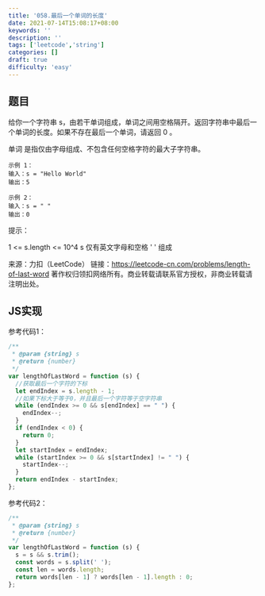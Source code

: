 ```yaml
---
title: '058.最后一个单词的长度'
date: 2021-07-14T15:08:17+08:00
keywords: ''
description: ''
tags: ['leetcode','string']
categories: []
draft: true
difficulty: 'easy'
---
```


## 题目

给你一个字符串 s，由若干单词组成，单词之间用空格隔开。返回字符串中最后一个单词的长度。如果不存在最后一个单词，请返回 0 。

单词 是指仅由字母组成、不包含任何空格字符的最大子字符串。

```
示例 1：
输入：s = "Hello World"
输出：5

示例 2：
输入：s = " "
输出：0
```

提示：

1 <= s.length <= 10^4
s 仅有英文字母和空格 ' ' 组成

来源：力扣（LeetCode）
链接：https://leetcode-cn.com/problems/length-of-last-word
著作权归领扣网络所有。商业转载请联系官方授权，非商业转载请注明出处。


## JS实现

参考代码1：

```javascript
/**
 * @param {string} s
 * @return {number}
 */
var lengthOfLastWord = function (s) {
  //获取最后一个字符的下标
  let endIndex = s.length - 1;
  //如果下标大于等于0，并且最后一个字符等于空字符串
  while (endIndex >= 0 && s[endIndex] == " ") {
    endIndex--;
  }
  if (endIndex < 0) {
    return 0;
  }
  let startIndex = endIndex;
  while (startIndex >= 0 && s[startIndex] != " ") {
    startIndex--;
  }
  return endIndex - startIndex;
};
```

参考代码2：

```javascript
/**
 * @param {string} s
 * @return {number}
 */
var lengthOfLastWord = function (s) {
  s = s && s.trim();
  const words = s.split(' ');
  const len = words.length;
  return words[len - 1] ? words[len - 1].length : 0;
};
```
